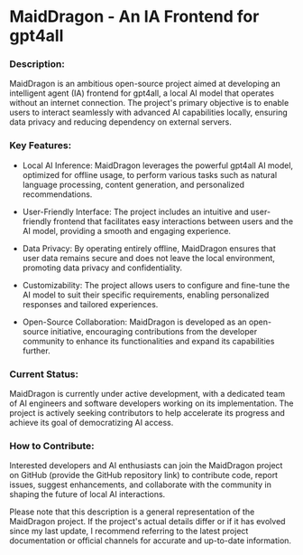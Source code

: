 # MaidDragon - An IA Frontend for gpt4all

### Description:
MaidDragon is an ambitious open-source project aimed at developing an intelligent agent (IA) frontend for gpt4all, a local AI model that operates without an internet connection. The project's primary objective is to enable users to interact seamlessly with advanced AI capabilities locally, ensuring data privacy and reducing dependency on external servers.

### Key Features:

- Local AI Inference: MaidDragon leverages the powerful gpt4all AI model, optimized for offline usage, to perform various tasks such as natural language processing, content generation, and personalized recommendations.

- User-Friendly Interface: The project includes an intuitive and user-friendly frontend that facilitates easy interactions between users and the AI model, providing a smooth and engaging experience.
    
- Data Privacy: By operating entirely offline, MaidDragon ensures that user data remains secure and does not leave the local environment, promoting data privacy and confidentiality.
    
- Customizability: The project allows users to configure and fine-tune the AI model to suit their specific requirements, enabling personalized responses and tailored experiences.
    
- Open-Source Collaboration: MaidDragon is developed as an open-source initiative, encouraging contributions from the developer community to enhance its functionalities and expand its capabilities further.

### Current Status:
MaidDragon is currently under active development, with a dedicated team of AI engineers and software developers working on its implementation. The project is actively seeking contributors to help accelerate its progress and achieve its goal of democratizing AI access.

### How to Contribute:
Interested developers and AI enthusiasts can join the MaidDragon project on GitHub (provide the GitHub repository link) to contribute code, report issues, suggest enhancements, and collaborate with the community in shaping the future of local AI interactions.

Please note that this description is a general representation of the MaidDragon project. If the project's actual details differ or if it has evolved since my last update, I recommend referring to the latest project documentation or official channels for accurate and up-to-date information.
